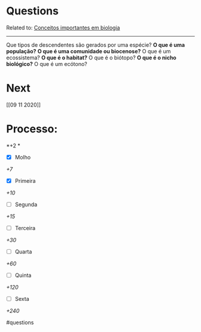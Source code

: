 # Questions
Related to: [Conceitos importantes em biologia](Conceitos%20importantes%20em%20biologia.md)

---

Que tipos de descendentes são gerados por uma espécie?
**O que é uma população?**
**O que é uma comunidade ou biocenose?**
O que é um ecossistema?
**O que é o habitat?**
O que é o biótopo?
**O que é o nicho biológico?**
O que é um ecótono?


# Next
[[09 11 2020]]
# Processo:
*+2 *
- [x] Molho  

*+7* 

- [x] Primeira 

*+10* 

- [ ] Segunda

*+15* 

- [ ] Terceira 

*+30* 

- [ ] Quarta 

*+60* 

- [ ] Quinta 

*+120* 

- [ ] Sexta 

*+240* 


#questions